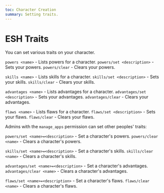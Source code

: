 ```yaml
---
toc: Character Creation
summary: Setting traits.
---
```


# ESH Traits

You can set various traits on your character.

`powers <name>` - Lists powers for a character.
`powers/set <description>` - Sets your powers.
`powers/clear` - Clears your powers.

`skills <name>` - Lists skills for a character.
`skills/set <description>` - Sets your skills.
`skills/clear` - Clears your skills.

`advantages <name>` - Lists advantages for a character.
`advantages/set <description>` - Sets your advantages.
`advantages/clear` - Clears your advantages.

`flaws <name>` - Lists flaws for a character.
`flaws/set <description>` - Sets your flaws.
`flaws/clear` - Clears your flaws.

Admins with the `manage_apps` permission can set other peoples' traits:

`powers/set <name>=<description>` - Set a character's powers.
`powers/clear <name>` - Clears a character's powers.

`skills/set <name>=<description>` - Set a character's skills.
`skills/clear <name>` - Clears a character's skills.

`advantages/set <name>=<description>` - Set a character's advantages.
`advantages/clear <name>` - Clears a character's advantages.

`flaws/set <name>=<description>` - Set a character's flaws.
`flaws/clear <name>` - Clears a character's flaws.